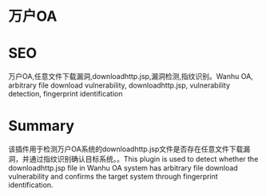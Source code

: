 # 万户OA
# SEO
万户OA,任意文件下载漏洞,downloadhttp.jsp,漏洞检测,指纹识别。Wanhu OA, arbitrary file download vulnerability, downloadhttp.jsp, vulnerability detection, fingerprint identification
# Summary
该插件用于检测万户OA系统的downloadhttp.jsp文件是否存在任意文件下载漏洞，并通过指纹识别确认目标系统。。This plugin is used to detect whether the downloadhttp.jsp file in Wanhu OA system has arbitrary file download vulnerability and confirms the target system through fingerprint identification.

